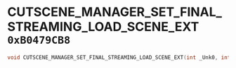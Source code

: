 # CUTSCENE_MANAGER_SET_FINAL_STREAMING_LOAD_SCENE_EXT `0xB0479CB8`

```cpp
void CUTSCENE_MANAGER_SET_FINAL_STREAMING_LOAD_SCENE_EXT(int _Unk0, int _Unk1, int _Unk2, int _Unk3, int _Unk4, int _Unk5);
```